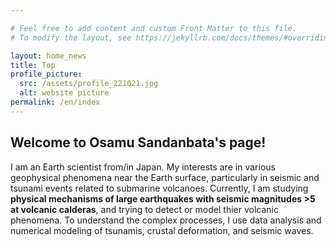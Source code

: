 ```yaml
---

# Feel free to add content and custom Front Matter to this file.
# To modify the layout, see https://jekyllrb.com/docs/themes/#overriding-theme-defaults

layout: home_news
title: Top
profile_picture:
  src: /assets/profile_221021.jpg
  alt: website picture
permalink: /en/index
---
```

## **Welcome to Osamu Sandanbata's page!**

I am an Earth scientist from/in Japan. My interests are in various geophysical phenomena near the Earth surface, particularly in seismic and tsunami events related to submarine volcanoes. Currently, I am studying **physical mechanisms of large earthquakes with seismic magnitudes >5 at volcanic calderas**, and trying to detect or model thier volcanic phenomena. To understand the complex processes, I use data analysis and numerical modeling of tsunamis, crustal deformation, and seismic waves.
<br/>
